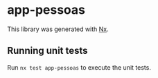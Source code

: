 # app-pessoas

This library was generated with [Nx](https://nx.dev).

## Running unit tests

Run `nx test app-pessoas` to execute the unit tests.
